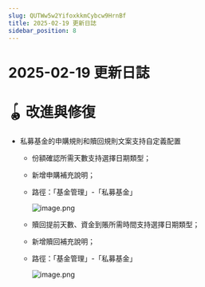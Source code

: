 ```yaml
---
slug: QUTWw5w2YifoxkkmCybcw9HrnBf
title: 2025-02-19 更新日誌
sidebar_position: 8
---
```



# 2025-02-19 更新日誌


# 🪀 改進與修復

- 私募基金的申購規則和贖回規則文案支持自定義配置
    - 份額確認所需天數支持選擇日期類型；
    - 新增申購補充說明；
    - 路徑：「基金管理」-「私募基金」

        ![image.png](/assets/b4c6c65866d8f5801647e5d4eb422023.png)

    - 贖回提前天數、資金到賬所需時間支持選擇日期類型；
    - 新增贖回補充說明；
    - 路徑：「基金管理」-「私募基金」

        ![image.png](/assets/5352c305fdb9d02fc36412e812a8ede8.png)

